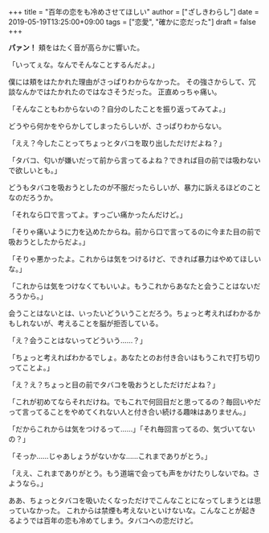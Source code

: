 +++
title = "百年の恋をも冷めさせてほしい"
author = ["ざしきわらし"]
date = 2019-05-19T13:25:00+09:00
tags = ["恋愛", "確かに恋だった"]
draft = false
+++

**パァン！**
頬をはたく音が高らかに響いた。

「いってぇな。なんでそんなことするんだよ。」

僕には頬をはたかれた理由がさっぱりわからなかった。
その強さからして、冗談なんかではたかれたのではなさそうだった。
正直めっちゃ痛い。

「そんなこともわからないの？自分のしたことを振り返ってみてよ。」

どうやら何かをやらかしてしまったらしいが、さっぱりわからない。

「ええ？今したことってちょっとタバコを取り出しただけだよね？」

「タバコ、匂いが嫌いだって前から言ってるよね？できれば目の前では吸わないで欲しいとも。」

どうもタバコを吸おうとしたのが不服だったらしいが、暴力に訴えるほどのことなのだろうか。

「それなら口で言ってよ。すっごい痛かったんだけど。」

「そりゃ痛いように力を込めたからね。前から口で言ってるのに今また目の前で吸おうとしたからだよ。」

「そりゃ悪かったよ。これからは気をつけるけど、できれば暴力はやめてほしいな。」

「これからは気をつけなくてもいいよ。もうこれからあなたと会うことはないだろうから。」

会うことはないとは、いったいどういうことだろう。ちょっと考えればわかるかもしれないが、考えることを脳が拒否している。

「え？会うことはないってどういう……？」

「ちょっと考えればわかるでしょ。あなたとのお付き合いはもうこれで打ち切りってことよ。」

「え？え？ちょっと目の前でタバコを吸おうとしただけだよね？」

「これが初めてならそれだけね。でもこれで何回目だと思ってるの？毎回いやだって言ってることをやめてくれない人と付き合い続ける趣味はありません。」

「だからこれからは気をつけるって……」「それ毎回言ってるの、気づいてないの？」

「そっか……じゃあしょうがないかな……これまでありがとう。」

「ええ、これまでありがとう。もう道端で会っても声をかけたりしないでね。さようなら。」

ああ、ちょっとタバコを吸いたくなっただけでこんなことになってしまうとは思っていなかった。
これからは禁煙も考えないといけないな。こんなことが起きるようでは百年の恋も冷めてしまう。タバコへの恋だけど。
